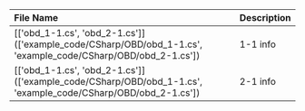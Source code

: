 | File Name                                                                                                    | Description   |
|:-------------------------------------------------------------------------------------------------------------|:--------------|
| [['obd_1-1.cs', 'obd_2-1.cs']](['example_code/CSharp/OBD/obd_1-1.cs', 'example_code/CSharp/OBD/obd_2-1.cs']) | 1-1 info      |
| [['obd_1-1.cs', 'obd_2-1.cs']](['example_code/CSharp/OBD/obd_1-1.cs', 'example_code/CSharp/OBD/obd_2-1.cs']) | 2-1 info      |